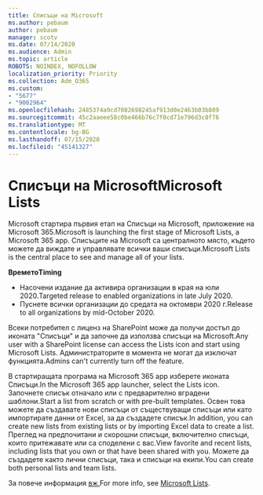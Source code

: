 ```yaml
---
title: Списъци на Microsoft
ms.author: pebaum
author: pebaum
manager: scotv
ms.date: 07/14/2020
ms.audience: Admin
ms.topic: article
ROBOTS: NOINDEX, NOFOLLOW
localization_priority: Priority
ms.collection: Adm_O365
ms.custom:
- "5677"
- "9002964"
ms.openlocfilehash: 2485374a9cd7082698245af913d0e2463b03b809
ms.sourcegitcommit: 45c2aaeee58c0be466b76c7f0cd71e796d3c8f76
ms.translationtype: MT
ms.contentlocale: bg-BG
ms.lasthandoff: 07/15/2020
ms.locfileid: "45141327"
---
```

# <a name="microsoft-lists"></a><span data-ttu-id="3c328-102">Списъци на Microsoft</span><span class="sxs-lookup"><span data-stu-id="3c328-102">Microsoft Lists</span></span>

<span data-ttu-id="3c328-103">Microsoft стартира първия етап на Списъци на Microsoft, приложение на Microsoft 365.</span><span class="sxs-lookup"><span data-stu-id="3c328-103">Microsoft is launching the first stage of Microsoft Lists, a Microsoft 365 app.</span></span> <span data-ttu-id="3c328-104">Списъците на Microsoft са централното място, където можете да виждате и управлявате всички ваши списъци.</span><span class="sxs-lookup"><span data-stu-id="3c328-104">Microsoft Lists is the central place to see and manage all of your lists.</span></span>  
  
<span data-ttu-id="3c328-105">**Времето**</span><span class="sxs-lookup"><span data-stu-id="3c328-105">**Timing**</span></span>  

- <span data-ttu-id="3c328-106">Насочени издание да активира организации в края на юли 2020.</span><span class="sxs-lookup"><span data-stu-id="3c328-106">Targeted release to enabled organizations in late July 2020.</span></span>
- <span data-ttu-id="3c328-107">Пуснете всички организации до средата на октомври 2020 г.</span><span class="sxs-lookup"><span data-stu-id="3c328-107">Release to all organizations by mid-October 2020.</span></span>

<span data-ttu-id="3c328-108">Всеки потребител с лиценз на SharePoint може да получи достъп до иконата "Списъци" и да започне да използва списъци на Microsoft.</span><span class="sxs-lookup"><span data-stu-id="3c328-108">Any user with a SharePoint license can access the Lists icon and start using Microsoft Lists.</span></span> <span data-ttu-id="3c328-109">Администраторите в момента не могат да изключат функцията.</span><span class="sxs-lookup"><span data-stu-id="3c328-109">Admins can't currently turn off the feature.</span></span>
 
<span data-ttu-id="3c328-110">В стартиращата програма на Microsoft 365 app изберете иконата Списъци.</span><span class="sxs-lookup"><span data-stu-id="3c328-110">In the Microsoft 365 app launcher, select the Lists icon.</span></span> <span data-ttu-id="3c328-111">Започнете списък отначало или с предварително вградени шаблони.</span><span class="sxs-lookup"><span data-stu-id="3c328-111">Start a list from scratch or with pre-built templates.</span></span> <span data-ttu-id="3c328-112">Освен това можете да създавате нови списъци от съществуващи списъци или като импортирате данни от Excel, за да създадете списък.</span><span class="sxs-lookup"><span data-stu-id="3c328-112">In addition, you can create new lists from existing lists or by importing Excel data to create a list.</span></span> <span data-ttu-id="3c328-113">Преглед на предпочитани и скорошни списъци, включително списъци, които притежавате или са споделени с вас.</span><span class="sxs-lookup"><span data-stu-id="3c328-113">View favorite and recent lists, including lists that you own or that have been shared with you.</span></span> <span data-ttu-id="3c328-114">Можете да създадете както лични списъци, така и списъци на екипи.</span><span class="sxs-lookup"><span data-stu-id="3c328-114">You can create both personal lists and team lists.</span></span>  

<span data-ttu-id="3c328-115">За повече информация [вж.](https://aka.ms/microsoftlists)</span><span class="sxs-lookup"><span data-stu-id="3c328-115">For more info, see [Microsoft Lists](https://aka.ms/microsoftlists).</span></span>